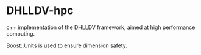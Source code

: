 # DHLLDV-hpc
c++ implementation of the DHLLDV framework, aimed at high performance computing.

Boost::Units is used to ensure dimension safety.
